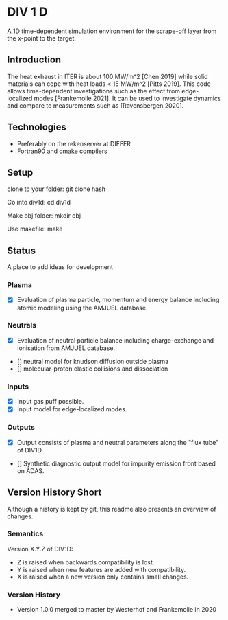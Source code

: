 # DIV 1 D 
A 1D time-dependent simulation environment for the scrape-off layer from the x-point to the target.
## Introduction
The heat exhaust in ITER is about 100 MW/m^2 [Chen 2019] while solid materials can cope with heat loads < 15 MW/m^2 [Pitts 2019].
This code allows time-dependent investigations such as the effect from edge-localized modes [Frankemolle 2021].
It can be used to investigate dynamics and compare to measurements such as [Ravensbergen 2020].
## Technologies
* Preferably on the rekenserver at DIFFER
* Fortran90 and cmake compilers
## Setup
clone to your folder: git clone hash

Go into div1d: cd div1d

Make obj folder: mkdir obj

Use makefile: make 



## Status
A place to add ideas for development
### Plasma
- [x] Evaluation of plasma particle, momentum and energy balance including atomic modeling using the AMJUEL database.
### Neutrals
- [x] Evaluation of neutral particle balance including charge-exchange and ionisation from AMJUEL database.
- []  neutral model for knudson diffusion outside plasma
- []  molecular-proton elastic collisions and dissociation
### Inputs
- [x] Input gas puff possible.
- [x] Input model for edge-localized modes.
### Outputs
- [x] Output consists of plasma and neutral parameters along the "flux tube" of DIV1D
- [] Synthetic diagnostic output model for impurity emission front based on ADAS.

## Version History Short
Although a history is kept by git, this readme also presents an overview of changes.
### Semantics
Version X.Y.Z of DIV1D:
* Z is raised when backwards compatibility is lost.
* Y is raised when new features are added with compatibility.
* X is raised when a new version only contains small changes.
### Version History
* Version 1.0.0 merged to master by Westerhof and Frankemolle in 2020

